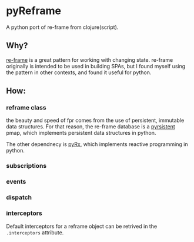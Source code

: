 # pyReframe

A python port of re-frame from clojure(script).

## Why?

[re-frame](http://www.github.com/day8/reframe) is a great pattern for working with changing state.
 re-frame originally is intended to be used in building SPAs,
 but I found myself using the pattern in other contexts, and found it useful for python.

## How:

### reframe class 


the beauty and speed of fpr comes from the use of persistent, immutable data structures. 
For that reason, the re-frame database is a [pyrsistent](https://github.com/tobgu/pyrsistent) pmap,
 which implements persistent data structures in python.

The other dependnecy is [pyRx](https://github.com/ReactiveX/RxPY), which implements reactive programming in python.

### subscriptions



### events

### dispatch

### interceptors

Default interceptors for a reframe object can be retrived in the `.interceptors` attribute. 



